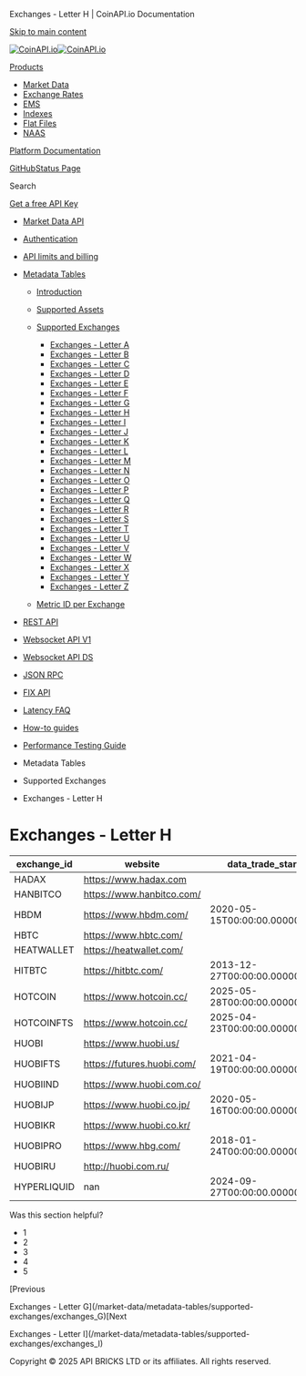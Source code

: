 Exchanges - Letter H | CoinAPI.io Documentation




[Skip to main content](#__docusaurus_skipToContent_fallback)

[![CoinAPI.io](/img/logo.svg)![CoinAPI.io](/img/logo.svg)](https://www.coinapi.io)

[Products](/market-data/metadata-tables/supported-exchanges/exchanges_H)

* [Market Data](/market-data/)
* [Exchange Rates](/exchange-rates-api/)
* [EMS](/ems-api/)
* [Indexes](/indexes-api/)
* [Flat Files](/flat-files-api/)
* [NAAS](/naas-api/)

[Platform Documentation](/general/authentication)

[GitHub](https://github.com/api-bricks/api-bricks-sdk)[Status Page](https://status.coinapi.io)

Search

[Get a free API Key](https://console.coinapi.io/?link=/apikeys/create)

* [Market Data API](/market-data/)
* [Authentication](/market-data/authentication)
* [API limits and billing](/market-data/api-limits-and-billing-metrics)
* [Metadata Tables](/market-data/metadata-tables/introduction)

  + [Introduction](/market-data/metadata-tables/introduction)
  + [Supported Assets](/market-data/metadata-tables/supported-assets/assets_A)
  + [Supported Exchanges](/market-data/metadata-tables/supported-exchanges/exchanges_A)

    - [Exchanges - Letter A](/market-data/metadata-tables/supported-exchanges/exchanges_A)
    - [Exchanges - Letter B](/market-data/metadata-tables/supported-exchanges/exchanges_B)
    - [Exchanges - Letter C](/market-data/metadata-tables/supported-exchanges/exchanges_C)
    - [Exchanges - Letter D](/market-data/metadata-tables/supported-exchanges/exchanges_D)
    - [Exchanges - Letter E](/market-data/metadata-tables/supported-exchanges/exchanges_E)
    - [Exchanges - Letter F](/market-data/metadata-tables/supported-exchanges/exchanges_F)
    - [Exchanges - Letter G](/market-data/metadata-tables/supported-exchanges/exchanges_G)
    - [Exchanges - Letter H](/market-data/metadata-tables/supported-exchanges/exchanges_H)
    - [Exchanges - Letter I](/market-data/metadata-tables/supported-exchanges/exchanges_I)
    - [Exchanges - Letter J](/market-data/metadata-tables/supported-exchanges/exchanges_J)
    - [Exchanges - Letter K](/market-data/metadata-tables/supported-exchanges/exchanges_K)
    - [Exchanges - Letter L](/market-data/metadata-tables/supported-exchanges/exchanges_L)
    - [Exchanges - Letter M](/market-data/metadata-tables/supported-exchanges/exchanges_M)
    - [Exchanges - Letter N](/market-data/metadata-tables/supported-exchanges/exchanges_N)
    - [Exchanges - Letter O](/market-data/metadata-tables/supported-exchanges/exchanges_O)
    - [Exchanges - Letter P](/market-data/metadata-tables/supported-exchanges/exchanges_P)
    - [Exchanges - Letter Q](/market-data/metadata-tables/supported-exchanges/exchanges_Q)
    - [Exchanges - Letter R](/market-data/metadata-tables/supported-exchanges/exchanges_R)
    - [Exchanges - Letter S](/market-data/metadata-tables/supported-exchanges/exchanges_S)
    - [Exchanges - Letter T](/market-data/metadata-tables/supported-exchanges/exchanges_T)
    - [Exchanges - Letter U](/market-data/metadata-tables/supported-exchanges/exchanges_U)
    - [Exchanges - Letter V](/market-data/metadata-tables/supported-exchanges/exchanges_V)
    - [Exchanges - Letter W](/market-data/metadata-tables/supported-exchanges/exchanges_W)
    - [Exchanges - Letter X](/market-data/metadata-tables/supported-exchanges/exchanges_X)
    - [Exchanges - Letter Y](/market-data/metadata-tables/supported-exchanges/exchanges_Y)
    - [Exchanges - Letter Z](/market-data/metadata-tables/supported-exchanges/exchanges_Z)
  + [Metric ID per Exchange](/market-data/metadata-tables/metric_id)
* [REST API](/market-data/rest-api/)
* [Websocket API V1](/market-data/websocket/)
* [Websocket API DS](/market-data/websocket-ds/)
* [JSON RPC](/market-data/jsonrpc-api)
* [FIX API](/market-data/fix/)
* [Latency FAQ](/market-data/latency-faq/)
* [How-to guides](/market-data/how-to-guides/)
* [Performance Testing Guide](/market-data/performance-testing-guide)

* Metadata Tables
* Supported Exchanges
* Exchanges - Letter H

Exchanges - Letter H
====================

| exchange\_id | website | data\_trade\_start | data\_trade\_end |
| --- | --- | --- | --- |
| HADAX | <https://www.hadax.com> |  |  |
| HANBITCO | <https://www.hanbitco.com/> |  |  |
| HBDM | <https://www.hbdm.com/> | 2020-05-15T00:00:00.0000000Z | 2025-08-12T00:00:00.0000000Z |
| HBTC | <https://www.hbtc.com/> |  |  |
| HEATWALLET | <https://heatwallet.com/> |  |  |
| HITBTC | <https://hitbtc.com/> | 2013-12-27T00:00:00.0000000Z | 2025-08-12T00:00:00.0000000Z |
| HOTCOIN | <https://www.hotcoin.cc/> | 2025-05-28T00:00:00.0000000Z | 2025-08-12T00:00:00.0000000Z |
| HOTCOINFTS | <https://www.hotcoin.cc/> | 2025-04-23T00:00:00.0000000Z | 2025-08-12T00:00:00.0000000Z |
| HUOBI | <https://www.huobi.us/> |  |  |
| HUOBIFTS | <https://futures.huobi.com/> | 2021-04-19T00:00:00.0000000Z | 2025-08-12T00:00:00.0000000Z |
| HUOBIIND | <https://www.huobi.com.co/> |  |  |
| HUOBIJP | <https://www.huobi.co.jp/> | 2020-05-16T00:00:00.0000000Z | 2025-08-12T00:00:00.0000000Z |
| HUOBIKR | <https://www.huobi.co.kr/> |  |  |
| HUOBIPRO | <https://www.hbg.com/> | 2018-01-24T00:00:00.0000000Z | 2025-08-12T00:00:00.0000000Z |
| HUOBIRU | <http://huobi.com.ru/> |  |  |
| HYPERLIQUID | nan | 2024-09-27T00:00:00.0000000Z | 2025-08-12T00:00:00.0000000Z |

Was this section helpful?

* 1
* 2
* 3
* 4
* 5

[Previous

Exchanges - Letter G](/market-data/metadata-tables/supported-exchanges/exchanges_G)[Next

Exchanges - Letter I](/market-data/metadata-tables/supported-exchanges/exchanges_I)

Copyright © 2025 API BRICKS LTD or its affiliates. All rights reserved.
